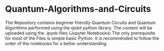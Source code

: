 # Quantum-Algorithms-and-Circuits
The Repository contains beginner friendly Quantum Circuits and Quantum Algorithms performed using the qiskit python library. 
The content will be uploaded using the .ipynb files (Jupyter Notebooks)
The only prerequisite for most of the Files is simple basic Python.
It is recommended to follow the order of the notebooks for a better understanding.
